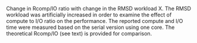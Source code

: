 Change in Rcomp/IO ratio with change in the RMSD workload X. The RMSD workload was artificially increased in order to examine the effect of compute to I/O ratio on the performance. The reported compute and I/O time were measured based on the serial version using one core. The theoretical Rcomp/IO (see text) is provided for comparison.
